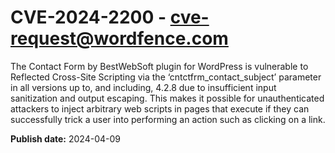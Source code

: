 # CVE-2024-2200 - cve-request@wordfence.com

The Contact Form by BestWebSoft plugin for WordPress is vulnerable to Reflected Cross-Site Scripting via the ‘cntctfrm_contact_subject’ parameter in all versions up to, and including, 4.2.8 due to insufficient input sanitization and output escaping. This makes it possible for unauthenticated attackers to inject arbitrary web scripts in pages that execute if they can successfully trick a user into performing an action such as clicking on a link.

**Publish date:** 2024-04-09
